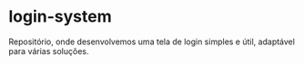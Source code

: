 # login-system
Repositório, onde desenvolvemos uma tela de login simples e útil, adaptável para várias soluções. 
